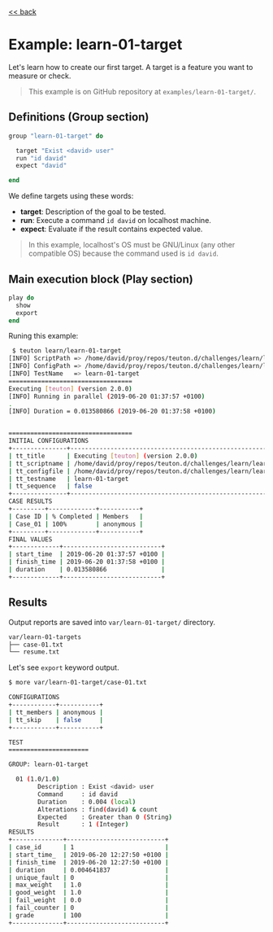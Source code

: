 [<< back](README.md)

# Example: learn-01-target

Let's learn how to create our first target.
A target is a feature you want to measure or check.

> This example is on GitHub repository at `examples/learn-01-target/`.

## Definitions (Group section)

```ruby
group "learn-01-target" do

  target "Exist <david> user"
  run "id david"
  expect "david"

end
```

We define targets using these words:
* **target**: Description of the goal to be tested.
* **run**: Execute a command `id david` on localhost machine.
* **expect**: Evaluate if the result contains expected value.

> In this example, localhost's OS must be GNU/Linux (any other compatible OS) because the command used is `id david`.

## Main execution block (Play section)

```ruby
play do
  show
  export
end
```

Runing this example:

```bash
 $ teuton learn/learn-01-target
[INFO] ScriptPath => /home/david/proy/repos/teuton.d/challenges/learn/learn-01-target/start.rb
[INFO] ConfigPath => /home/david/proy/repos/teuton.d/challenges/learn/learn-01-target/config.yaml
[INFO] TestName   => learn-01-target
==================================
Executing [teuton] (version 2.0.0)
[INFO] Running in parallel (2019-06-20 01:37:57 +0100)
.
[INFO] Duration = 0.013580866 (2019-06-20 01:37:58 +0100)


==================================
INITIAL CONFIGURATIONS
+---------------+------------------------------------------------------------------------------+
| tt_title      | Executing [teuton] (version 2.0.0)                                           |
| tt_scriptname | /home/david/proy/repos/teuton.d/challenges/learn/learn-01-target/start.rb    |
| tt_configfile | /home/david/proy/repos/teuton.d/challenges/learn/learn-01-target/config.yaml |
| tt_testname   | learn-01-target                                                              |
| tt_sequence   | false                                                                        |
+---------------+------------------------------------------------------------------------------+
CASE RESULTS
+---------+-------------+-----------+
| Case ID | % Completed | Members   |
| Case_01 | 100%        | anonymous |
+---------+-------------+-----------+
FINAL VALUES
+-------------+---------------------------+
| start_time  | 2019-06-20 01:37:57 +0100 |
| finish_time | 2019-06-20 01:37:58 +0100 |
| duration    | 0.013580866               |
+-------------+---------------------------+
```

## Results

Output reports are saved into `var/learn-01-target/` directory.

```bash
var/learn-01-targets
├── case-01.txt
└── resume.txt
```

Let's see `export` keyword output.

```bash
$ more var/learn-01-target/case-01.txt

CONFIGURATIONS
+------------+-----------+
| tt_members | anonymous |
| tt_skip    | false     |
+------------+-----------+

TEST
======================

GROUP: learn-01-target

  01 (1.0/1.0)
  		Description : Exist <david> user
  		Command     : id david
  		Duration    : 0.004 (local)
  		Alterations : find(david) & count
  		Expected    : Greater than 0 (String)
  		Result      : 1 (Integer)
RESULTS
+--------------+---------------------------+
| case_id      | 1                         |
| start_time_  | 2019-06-20 12:27:50 +0100 |
| finish_time  | 2019-06-20 12:27:50 +0100 |
| duration     | 0.004641837               |
| unique_fault | 0                         |
| max_weight   | 1.0                       |
| good_weight  | 1.0                       |
| fail_weight  | 0.0                       |
| fail_counter | 0                         |
| grade        | 100                       |
+--------------+---------------------------+
```
